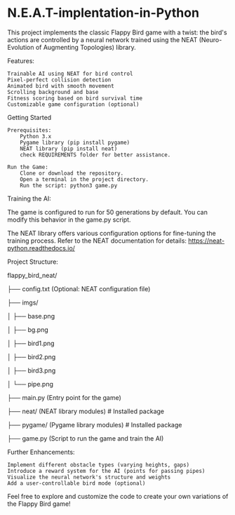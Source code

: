 # N.E.A.T-implentation-in-Python
This project implements the classic Flappy Bird game with a twist: the bird's actions are controlled by a neural network trained using the NEAT (Neuro-Evolution of Augmenting Topologies) library.

Features:

    Trainable AI using NEAT for bird control
    Pixel-perfect collision detection
    Animated bird with smooth movement
    Scrolling background and base
    Fitness scoring based on bird survival time
    Customizable game configuration (optional)

Getting Started

    Prerequisites:
        Python 3.x
        Pygame library (pip install pygame)
        NEAT library (pip install neat)
        check REQUIREMENTS folder for better assistance.

    Run the Game:
        Clone or download the repository.
        Open a terminal in the project directory.
        Run the script: python3 game.py

Training the AI:

The game is configured to run for 50 generations by default. You can modify this behavior in the game.py script.

The NEAT library offers various configuration options for fine-tuning the training process. Refer to the NEAT documentation for details: https://neat-python.readthedocs.io/

Project Structure:

flappy_bird_neat/

├── config.txt (Optional: NEAT configuration file)

├── imgs/

│   ├── base.png

│   ├── bg.png

│   ├── bird1.png

│   ├── bird2.png

│   ├── bird3.png

│   └── pipe.png

├── main.py (Entry point for the game)

├── neat/  (NEAT library modules)  # Installed package

├── pygame/  (Pygame library modules)  # Installed package

├── game.py (Script to run the game and train the AI)


Further Enhancements:

    Implement different obstacle types (varying heights, gaps)
    Introduce a reward system for the AI (points for passing pipes)
    Visualize the neural network's structure and weights
    Add a user-controllable bird mode (optional)

Feel free to explore and customize the code to create your own variations of the Flappy Bird game!
